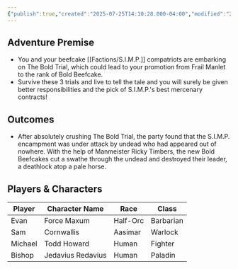 ```yaml
---
{"publish":true,"created":"2025-07-25T14:10:28.000-04:00","modified":"2025-07-27T00:07:31.574-04:00","published":"2025-07-27T00:07:31.574-04:00","cssclasses":"","DM":"Jordan","Players":["Evan","Sam","Michael","Bishop"],"Platform":"Roll20"}
---
```


## Adventure Premise
- You and your beefcake [[Factions/S.I.M.P.]] compatriots are embarking on The Bold Trial, which could lead to your promotion from Frail Manlet to the rank of Bold Beefcake. 
- Survive these 3 trials and live to tell the tale and you will surely be given better responsibilities and the pick of S.I.M.P.'s best mercenary contracts!

## Outcomes
- After absolutely crushing The Bold Trial, the party found that the S.I.M.P. encampment was under attack by undead who had appeared out of nowhere. With the help of Manmeister Ricky Timbers, the new Bold Beefcakes cut a swathe through the undead and destroyed their leader, a deathlock atop a pale horse.

## Players & Characters
| Player          | Character Name    | Race     | Class   |
| --------------- | ----------------- | -------- | ------- |
| Evan | Force Maxum       | Half-Orc | Barbarian |
| Sam | Cornwallis        | Aasimar  | Warlock |
| Michael | Todd Howard       | Human    | Fighter |
| Bishop | Jedavius Redavius | Human    | Paladin |
